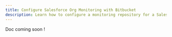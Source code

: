 ```yaml
---
title: Configure Salesforce Org Monitoring with Bitbucket
description: Learn how to configure a monitoring repository for a Salesforce Org, using sfdx-hardis and Bitbucket
---
```

<!-- markdownlint-disable MD013 -->

Doc coming soon !
